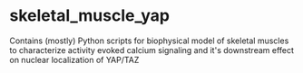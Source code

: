 # skeletal_muscle_yap
Contains (mostly) Python scripts for biophysical model of skeletal muscles to characterize activity evoked calcium signaling and it's downstream effect on nuclear localization of YAP/TAZ 
